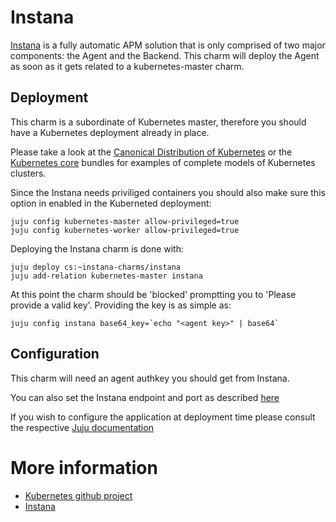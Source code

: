 # Instana

[Instana](https://instana.atlassian.net) is a fully automatic APM solution that is only comprised of two major components: the Agent and the Backend.
This charm will deploy the Agent as soon as it gets related to a kubernetes-master charm.


## Deployment

This charm is a subordinate of Kubernetes master, therefore you should have a
Kubernetes deployment already in place.

Please take a look at the [Canonical Distribution of Kubernetes](https://jujucharms.com/canonical-kubernetes/)
or the [Kubernetes core](https://jujucharms.com/kubernetes-core/) bundles for 
examples of complete models of Kubernetes clusters.

Since the Instana needs priviliged containers you should also make sure this option in enabled in the Kuberneted deployment:

    juju config kubernetes-master allow-privileged=true
    juju config kubernetes-worker allow-privileged=true

Deploying the Instana charm is done with:

    juju deploy cs:~instana-charms/instana
    juju add-relation kubernetes-master instana

At this point the charm should be 'blocked' promptting you to 'Please provide a valid key'. Providing the key is as simple as:

    juju config instana base64_key=`echo "<agent key>" | base64`


## Configuration

This charm will need an agent authkey you should get from Instana.

You can also set the Instana endpoint and port
as described [here](https://instana.atlassian.net/wiki/pages/viewpage.action?pageId=15630376#Docker(scheduled)-Kubernetes)

If you wish to configure the application at deployment time please consult the respective [Juju documentation](https://jujucharms.com/docs/2.1/charms-config)


# More information

 - [Kubernetes github project](https://github.com/kubernetes/kubernetes)
 - [Instana](https://instana.atlassian.net)
